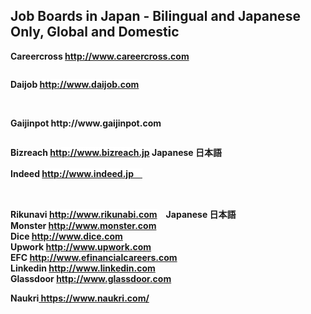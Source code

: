## Job Boards in Japan - Bilingual and Japanese Only, Global and Domestic
<p>
  <strong><span class="wysiwyg-font-size-large"><span class="wysiwyg-underline">Careercross</span> <a style="background-color:#ffffff" href="http://www.careercross.com">http://www.careercross.com</a></span></strong>
</p>
<p>
  <img src="/hc/ja/article_attachments/115000253703/careercross.png" alt="">
</p>
<p>
  <strong><span class="wysiwyg-font-size-large"><span class="wysiwyg-underline">Daijob</span> <a style="background-color:#ffffff" href="http://www.daijob.com">http://www.daijob.com</a></span></strong>
</p>
<p>
  <img src="/hc/ja/article_attachments/115000257546/daijob.png" alt="">
</p>
<p>
  <br>
  <strong><span class="wysiwyg-font-size-large"><span class="wysiwyg-underline">Gaijinpot</span> http://www.gaijinpot.com</span></strong>
</p>
<p>
  <img src="/hc/ja/article_attachments/115000253723/gaijinpot.png" alt="">
</p>
<p>
  <strong><span class="wysiwyg-font-size-large">Bizreach <a style="background-color:#ffffff" href="http://www.bizreach.jp">http://www.bizreach.jp</a> Japanese 日本語</span></strong>
</p>
<p>
  <img src="/hc/ja/article_attachments/115000254183/bizreach.png" alt=""><br>
  <strong><span class="wysiwyg-font-size-large">Indeed <a style="background-color:#ffffff" href="http://www.indeed.jp　">http://www.indeed.jp　</a></span></strong>
</p>
<p>
  <img src="/hc/ja/article_attachments/115000257906/indeed.png" alt="">
</p>
<p>
  <br>
  <strong><span class="wysiwyg-font-size-large">Rikunavi <a style="background-color:#ffffff" href="http://www.rikunabi.com">http://www.rikunabi.com</a>　Japanese 日本語</span></strong><br>
  <strong><span class="wysiwyg-font-size-large">Monster <a style="background-color:#ffffff" href="http://www.monster.com">http://www.monster.com</a></span></strong><br>
  <strong><span class="wysiwyg-font-size-large">Dice <a style="background-color:#ffffff" href="http://www.dice.com">http://www.dice.com</a></span></strong><br>
  <strong><span class="wysiwyg-font-size-large">Upwork <a style="background-color:#ffffff" href="http://www.upwork.com">http://www.upwork.com</a></span></strong><br>
  <strong><span class="wysiwyg-font-size-large">EFC <a style="background-color:#ffffff" href="http://www.efinancialcareers.com">http://www.efinancialcareers.com</a></span></strong><br>
  <strong><span class="wysiwyg-font-size-large">Linkedin <a style="background-color:#ffffff" href="http://www.linkedin.com">http://www.linkedin.com</a></span></strong><br>
  <strong><span class="wysiwyg-font-size-large">Glassdoor <a style="background-color:#ffffff" href="http://www.glassdoor.com">http://www.glassdoor.com</a></span></strong>
</p>
<p>
  <strong><span class="wysiwyg-font-size-large">Naukri<a href="https://www.naukri.com/"> https://www.naukri.com/</a></span></strong>
</p>
